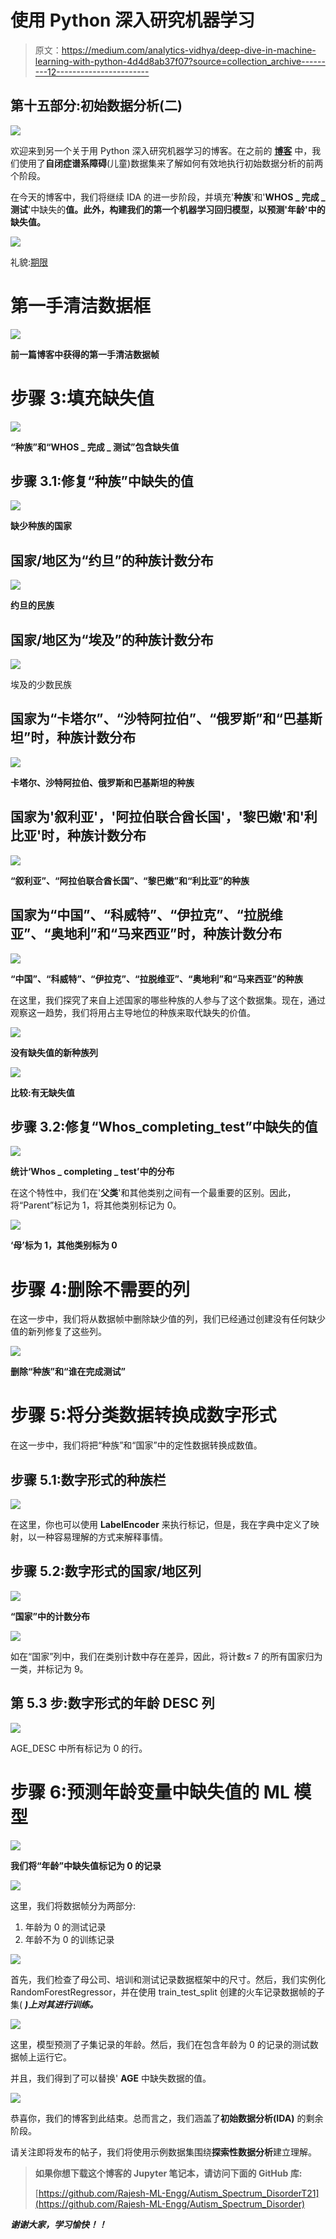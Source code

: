 # 使用 Python 深入研究机器学习

> 原文：<https://medium.com/analytics-vidhya/deep-dive-in-machine-learning-with-python-4d4d8ab37f07?source=collection_archive---------12----------------------->

## 第十五部分:初始数据分析(二)

![](img/a3c381f2801790ca2009c9e7c3cc28b1.png)

欢迎来到另一个关于用 Python 深入研究机器学习的博客。在之前的 [**博客**](/analytics-vidhya/deep-dive-in-machine-learning-with-python-ea09959c6e71) 中，我们使用了**自闭症谱系障碍**(儿童)数据集来了解如何有效地执行初始数据分析的前两个阶段。

在今天的博客中，我们将继续 IDA 的进一步阶段，并填充'**种族**'和'**WHOS _ 完成 _ 测试**'中缺失的**值。此外，构建我们的第一个机器学习回归模型，以预测'**年龄**'中的缺失值。**

![](img/f7b0f887cb9aca723977a536a8f0ad1b.png)

礼貌:[期限](https://tenor.com/view/lets-go-lets-get-going-hurry-hurry-up-excited-gif-15088892)

# 第一手清洁数据框

![](img/a7a2e3a0fbc99a38e23cfe670a4d832c.png)

**前一篇博客中获得的第一手清洁数据帧**

# 步骤 3:填充缺失值

![](img/8475660f928a87bb0fe17e053386c913.png)

**“种族”和“WHOS _ 完成 _ 测试”包含缺失值**

## 步骤 3.1:修复“种族”中缺失的值

![](img/bd732cd70b46aee4b7968d066df506f8.png)

**缺少种族的国家**

## 国家/地区为“约旦”的种族计数分布

![](img/6a7e8a4fb291673d9a989037399a89d1.png)

**约旦的民族**

## 国家/地区为“埃及”的种族计数分布

![](img/60dcfe6c3024796f79eb10452d9aa830.png)

埃及的少数民族

## 国家为“卡塔尔”、“沙特阿拉伯”、“俄罗斯”和“巴基斯坦”时，种族计数分布

![](img/fcba91e6b8e293d48d653c9af7f1f638.png)

**卡塔尔、沙特阿拉伯、俄罗斯和巴基斯坦的种族**

## 国家为'叙利亚'，'阿拉伯联合酋长国'，'黎巴嫩'和'利比亚'时，种族计数分布

![](img/aaaf6beb6612a0a67b2962ca6f756763.png)

**“叙利亚”、“阿拉伯联合酋长国”、“黎巴嫩”和“利比亚”的种族**

## 国家为“中国”、“科威特”、“伊拉克”、“拉脱维亚”、“奥地利”和“马来西亚”时，种族计数分布

![](img/ca0d7f859747a9c81e447009563cc473.png)

**“中国”、“科威特”、“伊拉克”、“拉脱维亚”、“奥地利”和“马来西亚”的种族**

在这里，我们探究了来自上述国家的哪些种族的人参与了这个数据集。现在，通过观察这一趋势，我们将用占主导地位的种族来取代缺失的价值。

![](img/a4cfdf582e5bc7230aef7ca5c04aa106.png)

**没有缺失值的新种族列**

![](img/5eab9ee1f60bdd291870a078bd6c5323.png)

**比较:有无缺失值**

## 步骤 3.2:修复“Whos_completing_test”中缺失的值

![](img/bfee2289ad77383d395f4701904468f4.png)

**统计‘Whos _ completing _ test’中的分布**

在这个特性中，我们在'**父类**'和其他类别之间有一个最重要的区别。因此，将“Parent”标记为 1，将其他类别标记为 0。

![](img/89a45986d980ad482f94988e5951e87a.png)

**‘母’标为 1，其他类别标为 0**

# 步骤 4:删除不需要的列

在这一步中，我们将从数据帧中删除缺少值的列，我们已经通过创建没有任何缺少值的新列修复了这些列。

![](img/ffe3a0c20270f1c85feca64d464ba70e.png)

**删除“种族”和“谁在完成测试”**

# 步骤 5:将分类数据转换成数字形式

在这一步中，我们将把“种族”和“国家”中的定性数据转换成数值。

## 步骤 5.1:数字形式的种族栏

![](img/89936b38386bf0ca0e1de9d6fba06f5b.png)

在这里，你也可以使用 **LabelEncoder** 来执行标记，但是，我在字典中定义了映射，以一种容易理解的方式来解释事情。

## 步骤 5.2:数字形式的国家/地区列

![](img/16a65ddef561df8f871885217ac40574.png)

**“国家”中的计数分布**

![](img/139d488bd4feacb178b4e082f1508791.png)

如在“国家”列中，我们在类别计数中存在差异，因此，将计数≤ 7 的所有国家归为一类，并标记为 9。

## 第 5.3 步:数字形式的年龄 DESC 列

![](img/2137027d561b427ad3b133affa25f934.png)

AGE_DESC 中所有标记为 0 的行。

# 步骤 6:预测年龄变量中缺失值的 ML 模型

![](img/50afbcedcc9689f69f348eb6edd9fa85.png)

**我们将“年龄”中缺失值标记为 0 的记录**

![](img/1bf47490817f8196d8ae13af0aee444c.png)

这里，我们将数据帧分为两部分:

1.  年龄为 0 的测试记录
2.  年龄不为 0 的训练记录

![](img/484e6817c4ec275b920812398cfb992d.png)

首先，我们检查了母公司、培训和测试记录数据框架中的尺寸。然后，我们实例化 RandomForestRegressor，并在使用 train_test_split 创建的火车记录数据帧的子集( ***)上对其进行训练。***

![](img/9e39c17ca8023254e23811b05149e62c.png)

这里，模型预测了子集记录的年龄。然后，我们在包含年龄为 0 的记录的测试数据帧上运行它。

并且，我们得到了可以替换' **AGE** 中缺失数据的值。

![](img/d1ee935c33dc35cb0b7c9f229c2e26cb.png)

恭喜你，我们的博客到此结束。总而言之，我们涵盖了**初始数据分析(IDA)** 的剩余阶段。

请关注即将发布的帖子，我们将使用示例数据集围绕**探索性数据分析**建立理解。

> **如果你想下载这个博客的 Jupyter 笔记本，请访问下面的 GitHub 库:**
> 
> [https://github.com/Rajesh-ML-Engg/Autism_Spectrum_DisorderT21](https://github.com/Rajesh-ML-Engg/Autism_Spectrum_Disorder)

***谢谢大家，学习愉快！！***